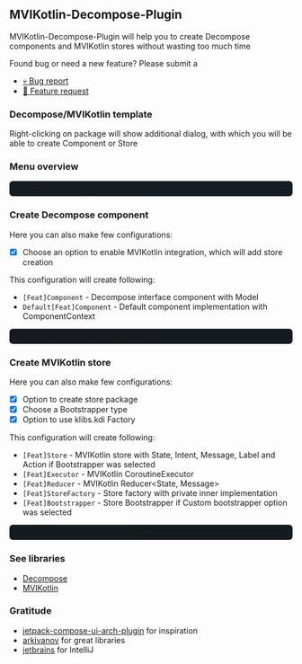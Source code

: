 <style>
details{
    margin: 10px 0;
    cursor: pointer;
    border-radius: 6px;
    background: #161B22;
    transition: all;
}
summary{
    padding: 5px 10px;
    border-radius: 6px;
}
.content{
    padding: 10px 10px;
    background: #161B22;
}
</style>

## MVIKotlin-Decompose-Plugin

MVIKotlin-Decompose-Plugin will help you to create Decompose components and MVIKotlin stores without wasting too much
time

Found bug or need a new feature? Please submit a

- [💀 Bug report](https://github.com/makeevrserg/MVIKotlin-Decompose-Plugin/issues/new?assignees=makeevrserg&labels=bug&projects=&template=bug.md&title=)
- [👾 Feature request](https://github.com/makeevrserg/MVIKotlin-Decompose-Plugin/issues/new?assignees=makeevrserg&labels=enhancement&projects=&template=feature.md&title=)

### Decompose/MVIKotlin template

Right-clicking on package will show additional dialog, with which you will be able to create Component or Store

### Menu overview

<details>
  <summary><b>(Click to expand)</b> Creation menu</summary>
    <div class="content">
        <img src="./assets/sample.png"/>
    </div>
</details>

### Create Decompose component

Here you can also make few configurations:

- [x] Choose an option to enable MVIKotlin integration, which will add store creation

This configuration will create following:

- `[Feat]Component` - Decompose interface component with Model
- `Default[Feat]Component` - Default component implementation with ComponentContext

<details>
  <summary><b>(Click to expand)</b> Decompose menu</summary>
    <div class="content">
        <img src="./assets/decompose_menu.png"/>
    </div>
</details>

### Create MVIKotlin store

Here you can also make few configurations:

- [x] Option to create store package
- [x] Choose a Bootstrapper type
- [x] Option to use klibs.kdi Factory

This configuration will create following:

- `[Feat]Store` - MVIKotlin store with State, Intent, Message, Label and Action if Bootstrapper was selected
- `[Feat]Executor` - MVIKotlin CoroutineExecutor
- `[Feat]Reducer` - MVIKotlin Reducer<State, Message>
- `[Feat]StoreFactory` - Store factory with private inner implementation
- `[Feat]Bootstrapper` - Store Bootstrapper if Custom bootstrapper option was selected

<details>
  <summary><b>(Click to expand)</b> MVIKotlin menu</summary>
    <div class="content">
        <img src="./assets/mvi_menu.png"/>
    </div>
</details>

### See libraries

- [Decompose](https://github.com/arkivanov/Decompose)
- [MVIKotlin](https://github.com/arkivanov/MVIKotlin)

### Gratitude

- [jetpack-compose-ui-arch-plugin](https://github.com/levinzonr/jetpack-compose-ui-arch-plugin) for inspiration
- [arkivanov](https://github.com/arkivanov) for great libraries
- [jetbrains](https://jetbrains.com) for IntelliJ 